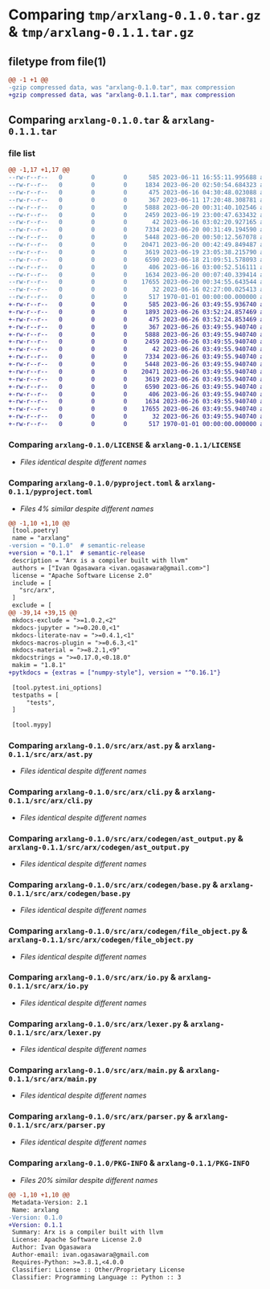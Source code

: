 # Comparing `tmp/arxlang-0.1.0.tar.gz` & `tmp/arxlang-0.1.1.tar.gz`

## filetype from file(1)

```diff
@@ -1 +1 @@
-gzip compressed data, was "arxlang-0.1.0.tar", max compression
+gzip compressed data, was "arxlang-0.1.1.tar", max compression
```

## Comparing `arxlang-0.1.0.tar` & `arxlang-0.1.1.tar`

### file list

```diff
@@ -1,17 +1,17 @@
--rw-r--r--   0        0        0      585 2023-06-11 16:55:11.995688 arxlang-0.1.0/LICENSE
--rw-r--r--   0        0        0     1834 2023-06-20 02:50:54.684323 arxlang-0.1.0/pyproject.toml
--rw-r--r--   0        0        0      475 2023-06-16 04:30:48.023088 arxlang-0.1.0/src/arx/__init__.py
--rw-r--r--   0        0        0      367 2023-06-11 17:20:48.308781 arxlang-0.1.0/src/arx/__main__.py
--rw-r--r--   0        0        0     5888 2023-06-20 00:31:40.102546 arxlang-0.1.0/src/arx/ast.py
--rw-r--r--   0        0        0     2459 2023-06-19 23:00:47.633432 arxlang-0.1.0/src/arx/cli.py
--rw-r--r--   0        0        0       42 2023-06-16 03:02:20.927165 arxlang-0.1.0/src/arx/codegen/__init__.py
--rw-r--r--   0        0        0     7334 2023-06-20 00:31:49.194590 arxlang-0.1.0/src/arx/codegen/ast_output.py
--rw-r--r--   0        0        0     5448 2023-06-20 00:50:12.567078 arxlang-0.1.0/src/arx/codegen/base.py
--rw-r--r--   0        0        0    20471 2023-06-20 00:42:49.849487 arxlang-0.1.0/src/arx/codegen/file_object.py
--rw-r--r--   0        0        0     3619 2023-06-19 23:05:38.215790 arxlang-0.1.0/src/arx/io.py
--rw-r--r--   0        0        0     6590 2023-06-18 21:09:51.578093 arxlang-0.1.0/src/arx/lexer.py
--rw-r--r--   0        0        0      406 2023-06-16 03:00:52.516111 arxlang-0.1.0/src/arx/logs.py
--rw-r--r--   0        0        0     1634 2023-06-20 00:07:40.339414 arxlang-0.1.0/src/arx/main.py
--rw-r--r--   0        0        0    17655 2023-06-20 00:34:55.643544 arxlang-0.1.0/src/arx/parser.py
--rw-r--r--   0        0        0       32 2023-06-16 02:27:00.025413 arxlang-0.1.0/src/arx/semantic.py
--rw-r--r--   0        0        0      517 1970-01-01 00:00:00.000000 arxlang-0.1.0/PKG-INFO
+-rw-r--r--   0        0        0      585 2023-06-26 03:49:55.936740 arxlang-0.1.1/LICENSE
+-rw-r--r--   0        0        0     1893 2023-06-26 03:52:24.857469 arxlang-0.1.1/pyproject.toml
+-rw-r--r--   0        0        0      475 2023-06-26 03:52:24.853469 arxlang-0.1.1/src/arx/__init__.py
+-rw-r--r--   0        0        0      367 2023-06-26 03:49:55.940740 arxlang-0.1.1/src/arx/__main__.py
+-rw-r--r--   0        0        0     5888 2023-06-26 03:49:55.940740 arxlang-0.1.1/src/arx/ast.py
+-rw-r--r--   0        0        0     2459 2023-06-26 03:49:55.940740 arxlang-0.1.1/src/arx/cli.py
+-rw-r--r--   0        0        0       42 2023-06-26 03:49:55.940740 arxlang-0.1.1/src/arx/codegen/__init__.py
+-rw-r--r--   0        0        0     7334 2023-06-26 03:49:55.940740 arxlang-0.1.1/src/arx/codegen/ast_output.py
+-rw-r--r--   0        0        0     5448 2023-06-26 03:49:55.940740 arxlang-0.1.1/src/arx/codegen/base.py
+-rw-r--r--   0        0        0    20471 2023-06-26 03:49:55.940740 arxlang-0.1.1/src/arx/codegen/file_object.py
+-rw-r--r--   0        0        0     3619 2023-06-26 03:49:55.940740 arxlang-0.1.1/src/arx/io.py
+-rw-r--r--   0        0        0     6590 2023-06-26 03:49:55.940740 arxlang-0.1.1/src/arx/lexer.py
+-rw-r--r--   0        0        0      406 2023-06-26 03:49:55.940740 arxlang-0.1.1/src/arx/logs.py
+-rw-r--r--   0        0        0     1634 2023-06-26 03:49:55.940740 arxlang-0.1.1/src/arx/main.py
+-rw-r--r--   0        0        0    17655 2023-06-26 03:49:55.940740 arxlang-0.1.1/src/arx/parser.py
+-rw-r--r--   0        0        0       32 2023-06-26 03:49:55.940740 arxlang-0.1.1/src/arx/semantic.py
+-rw-r--r--   0        0        0      517 1970-01-01 00:00:00.000000 arxlang-0.1.1/PKG-INFO
```

### Comparing `arxlang-0.1.0/LICENSE` & `arxlang-0.1.1/LICENSE`

 * *Files identical despite different names*

### Comparing `arxlang-0.1.0/pyproject.toml` & `arxlang-0.1.1/pyproject.toml`

 * *Files 4% similar despite different names*

```diff
@@ -1,10 +1,10 @@
 [tool.poetry]
 name = "arxlang"
-version = "0.1.0"  # semantic-release
+version = "0.1.1"  # semantic-release
 description = "Arx is a compiler built with llvm"
 authors = ["Ivan Ogasawara <ivan.ogasawara@gmail.com>"]
 license = "Apache Software License 2.0"
 include = [
   "src/arx",
 ]
 exclude = [
@@ -39,14 +39,15 @@
 mkdocs-exclude = ">=1.0.2,<2"
 mkdocs-jupyter = ">=0.20.0,<1"
 mkdocs-literate-nav = ">=0.4.1,<1"
 mkdocs-macros-plugin = ">=0.6.3,<1"
 mkdocs-material = ">=8.2.1,<9"
 mkdocstrings = ">=0.17.0,<0.18.0"
 makim = "1.8.1"
+pytkdocs = {extras = ["numpy-style"], version = "^0.16.1"}
 
 [tool.pytest.ini_options]
 testpaths = [
     "tests",
 ]
 
 [tool.mypy]
```

### Comparing `arxlang-0.1.0/src/arx/ast.py` & `arxlang-0.1.1/src/arx/ast.py`

 * *Files identical despite different names*

### Comparing `arxlang-0.1.0/src/arx/cli.py` & `arxlang-0.1.1/src/arx/cli.py`

 * *Files identical despite different names*

### Comparing `arxlang-0.1.0/src/arx/codegen/ast_output.py` & `arxlang-0.1.1/src/arx/codegen/ast_output.py`

 * *Files identical despite different names*

### Comparing `arxlang-0.1.0/src/arx/codegen/base.py` & `arxlang-0.1.1/src/arx/codegen/base.py`

 * *Files identical despite different names*

### Comparing `arxlang-0.1.0/src/arx/codegen/file_object.py` & `arxlang-0.1.1/src/arx/codegen/file_object.py`

 * *Files identical despite different names*

### Comparing `arxlang-0.1.0/src/arx/io.py` & `arxlang-0.1.1/src/arx/io.py`

 * *Files identical despite different names*

### Comparing `arxlang-0.1.0/src/arx/lexer.py` & `arxlang-0.1.1/src/arx/lexer.py`

 * *Files identical despite different names*

### Comparing `arxlang-0.1.0/src/arx/main.py` & `arxlang-0.1.1/src/arx/main.py`

 * *Files identical despite different names*

### Comparing `arxlang-0.1.0/src/arx/parser.py` & `arxlang-0.1.1/src/arx/parser.py`

 * *Files identical despite different names*

### Comparing `arxlang-0.1.0/PKG-INFO` & `arxlang-0.1.1/PKG-INFO`

 * *Files 20% similar despite different names*

```diff
@@ -1,10 +1,10 @@
 Metadata-Version: 2.1
 Name: arxlang
-Version: 0.1.0
+Version: 0.1.1
 Summary: Arx is a compiler built with llvm
 License: Apache Software License 2.0
 Author: Ivan Ogasawara
 Author-email: ivan.ogasawara@gmail.com
 Requires-Python: >=3.8.1,<4.0.0
 Classifier: License :: Other/Proprietary License
 Classifier: Programming Language :: Python :: 3
```


